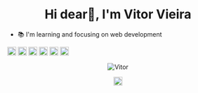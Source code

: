 <h1 align="center">Hi dear👋, I'm Vitor Vieira</h1>

- 📚 I'm learning and focusing on web development

<p align="left">
<img src="https://devicons.github.io/devicon/devicon.git/icons/css3/css3-original-wordmark.svg" alt="css3"  width="20" height="20"/>
<img src="https://devicons.github.io/devicon/devicon.git/icons/html5/html5-original-wordmark.svg" alt="html5"  width="20" height="20"/>
<img src="https://devicons.github.io/devicon/devicon.git/icons/javascript/javascript-original.svg" alt="javascript" width="20" height="20"/>
<img src="https://devicons.github.io/devicon/devicon.git/icons/php/php-original.svg" alt="php" width="20" height="20"/>
<img src="https://devicons.github.io/devicon/devicon.git/icons/csharp/csharp-original.svg" alt="csharp" width="20" height="20"/>
<img src="https://devicons.github.io/devicon/devicon.git/icons/mysql/mysql-original.svg" alt="mysql" width="20" height="20"/></p><p align="center">
<img src="https://github-readme-stats.vercel.app/api?username=Vitor716&show_icons=true" alt="Vitor"/> 
</p>

<p align="center">
<a href="https://linkedin.com/in/vitor-vieira-150224202" target="blank"><img align="center" src="https://cdn.jsdelivr.net/npm/simple-icons@3.0.1/icons/linkedin.svg" alt="Vitor" height="20" width="20" /></a>
</p>

<!--
**Vitor716/Vitor716** is a ✨ _special_ ✨ repository because its `README.md` (this file) appears on your GitHub profile.

Here are some ideas to get you started:

- 🔭 I’m currently working on ...
- 🌱 I’m currently learning ...
- 👯 I’m looking to collaborate on ...
- 🤔 I’m looking for help with ...
- 💬 Ask me about ...
- 📫 How to reach me: ...
- 😄 Pronouns: ...
- ⚡ Fun fact: ...
-->
